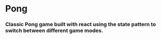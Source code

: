 # Pong 
[]()

### Classic Pong game built with react using the state pattern to switch between different game modes.

